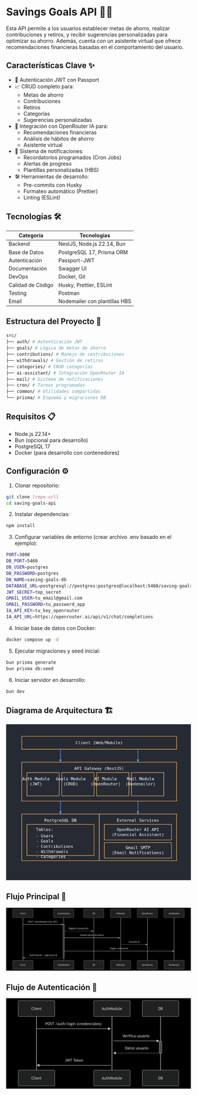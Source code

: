 # Savings Goals API 🏦🎯

Esta API permite a los usuarios establecer metas de ahorro, realizar contribuciones y retiros, y recibir sugerencias personalizadas para optimizar su ahorro. Además, cuenta con un asistente virtual que ofrece recomendaciones financieras basadas en el comportamiento del usuario.

## Características Clave ✨

- 🔐 Autenticación JWT con Passport
- 📈 CRUD completo para:
  - Metas de ahorro
  - Contribuciones
  - Retiros
  - Categorías
  - Sugerencias personalizadas
- 🤖 Integración con OpenRouter IA para:
  - Recomendaciones financieras
  - Análisis de hábitos de ahorro
  - Asistente virtual
- 📧 Sistema de notificaciones:
  - Recordatorios programados (Cron Jobs)
  - Alertas de progreso
  - Plantillas personalizadas (HBS)
- 🛠️ Herramientas de desarrollo:
  - Pre-commits con Husky
  - Formateo automático (Prettier)
  - Linting (ESLint)

## Tecnologías 🛠️

| Categoría         | Tecnologías                   |
| ----------------- | ----------------------------- |
| Backend           | NestJS, Node.js 22.14, Bun    |
| Base de Datos     | PostgreSQL 17, Prisma ORM     |
| Autenticación     | Passport-JWT                  |
| Documentación     | Swagger UI                    |
| DevOps            | Docker, Git                   |
| Calidad de Código | Husky, Prettier, ESLint       |
| Testing           | Postman                       |
| Email             | Nodemailer con plantillas HBS |

## Estructura del Proyecto 📂

```bash
src/
├── auth/ # Autenticación JWT
├── goals/ # Lógica de metas de ahorro
├── contributions/ # Manejo de contribuciones
├── withdrawals/ # Gestión de retiros
├── categories/ # CRUD categorías
├── ai-assistant/ # Integración OpenRouter IA
├── mail/ # Sistema de notificaciones
├── cron/ # Tareas programadas
├── common/ # Utilidades compartidas
└── prisma/ # Esquema y migraciones DB
```

## Requisitos 📋

- Node.js 22.14+
- Bun (opcional para desarrollo)
- PostgreSQL 17
- Docker (para desarrollo con contenedores)

## Configuración ⚙️

1. Clonar repositorio:

```bash
git clone [repo-url]
cd saving-goals-api
```

2. Instalar dependencias:

```bash
npm install
```

3. Configurar variables de entorno (crear archivo .env basado en el ejemplo):

```bash
PORT=3000
DB_PORT=5460
DB_USER=postgres
DB_PASSWORD=postgres
DB_NAME=saving-goals-db
DATABASE_URL=postgresql://postgres:postgres@localhost:5460/saving-goals-db
JWT_SECRET=top_secret
GMAIL_USER=tu_email@gmail.com
GMAIL_PASSWORD=tu_password_app
IA_API_KEY=tu_key_openrouter
IA_API_URL=https://openrouter.ai/api/v1/chat/completions
```

4. Iniciar base de datos con Docker:

```bash
docker compose up -d
```

5. Ejecutar migraciones y seed inicial:

```bash
bun prisma generate
bun prisma db:seed
```

6. Iniciar servidor en desarrollo:

```bash
bun dev
```

## Diagrama de Arquitectura 🏗️

![Diagrama de Arquitectura](public/arquitectura.png)

## Flujo Principal 🔄

![Flujo Principal](public/flujo-principal.png)

## Flujo de Autenticación 🔑

![Flujo de Autenticación](public/flujo-auth.png)
